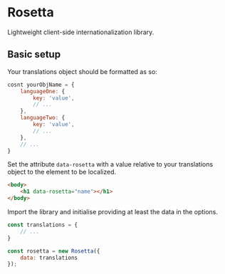 # Rosetta

Lightweight client-side internationalization library.

## Basic setup

Your translations object should be formatted as so:

```javascript
cosnt yourObjName = {
    languageOne: {
        key: 'value',
        // ...
    },
    languageTwo: {
        key: 'value',
        // ...
    },
    // ...
}
```

Set the attribute `data-rosetta` with a value relative to your translations object to the element to be localized.

```html
<body>
    <h1 data-rosetta="name"></h1>
</body>
```

Import the library and initialise providing at least the data in the options.

```javascript
const translations = {
    // ...
}

const rosetta = new Rosetta({
    data: translations
});
```
